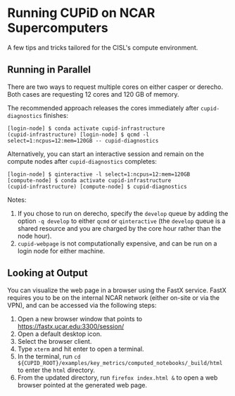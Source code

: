 # Running CUPiD on NCAR Supercomputers

A few tips and tricks tailored for the CISL's compute environment.

## Running in Parallel

There are two ways to request multiple cores on either casper or derecho.
Both cases are requesting 12 cores and 120 GB of memory.


The recommended approach releases the cores immediately after `cupid-diagnostics` finishes:

```
[login-node] $ conda activate cupid-infrastructure
(cupid-infrastructure) [login-node] $ qcmd -l select=1:ncpus=12:mem=120GB -- cupid-diagnostics
```

Alternatively, you can start an interactive session and remain on the compute nodes after `cupid-diagnostics` completes:

```
[login-node] $ qinteractive -l select=1:ncpus=12:mem=120GB
[compute-node] $ conda activate cupid-infrastructure
(cupid-infrastructure) [compute-node] $ cupid-diagnostics
```

Notes:
1. If you chose to run on derecho, specify the `develop` queue by adding the option `-q develop` to either `qcmd` or `qinteractive`
   (the `develop` queue is a shared resource and you are charged by the core hour rather than the node hour).
1. `cupid-webpage` is not computationally expensive, and can be run on a login node for either machine.

## Looking at Output

You can visualize the web page in a browser using the FastX service.
FastX requires you to be on the internal NCAR network (either on-site or via the VPN),
and can be accessed via the following steps:

1. Open a new browser window that points to https://fastx.ucar.edu:3300/session/
1. Open a default desktop icon.
1. Select the browser client.
1. Type `xterm` and hit enter to open a terminal.
1. In the terminal, run `cd ${CUPID_ROOT}/examples/key_metrics/computed_notebooks/_build/html` to enter the `html` directory.
1. From the updated directory, run `firefox index.html &` to open a web browser pointed at the generated web page.
